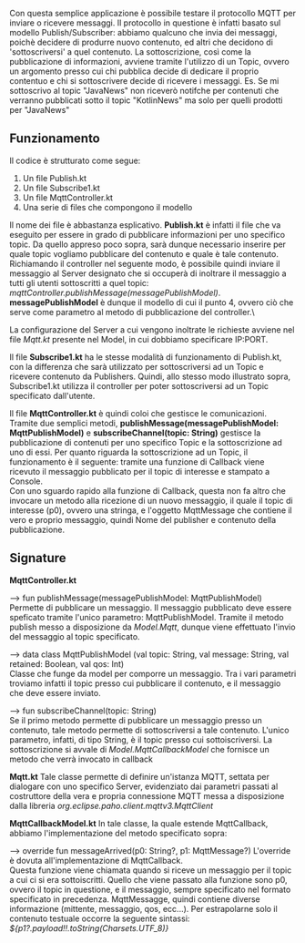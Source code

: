 Con questa semplice applicazione è possibile testare il protocollo MQTT per inviare o ricevere messaggi.
Il protocollo in questione è infatti basato sul modello Publish/Subscriber: abbiamo qualcuno che invia dei messaggi, 
poichè decidere di produrre nuovo contenuto, ed altri che decidono di 'sottoscriversi' a quel contenuto. La sottoscrizione,
così come la pubblicazione di informazioni, avviene tramite l'utilizzo di un Topic, ovvero un argomento presso cui chi pubblica
decide di dedicare il proprio contentuo e chi si sottoscrivere decide di ricevere i messaggi.
Es. Se mi sottoscrivo al topic "JavaNews" non riceverò notifche per contenuti che verranno pubblicati sotto il topic "KotlinNews"
ma solo per quelli prodotti per "JavaNews"

Funzionamento
-

Il codice è strutturato come segue:
1. Un file Publish.kt
2. Un file Subscribe1.kt
3. Un file MqttController.kt
4. Una serie di files che compongono il modello

Il nome dei file è abbastanza esplicativo. **Publish.kt** è infatti il file che va eseguito per essere in grado di pubblicare 
informazioni per uno specifico topic. Da quello appreso poco sopra, sarà dunque necessario inserire per quale topic vogliamo
pubblicare del contenuto e quale è tale contenuto.
Richiamando il controller nel seguente modo, è possibile quindi inviare il messaggio al Server designato che si occuperà di 
inoltrare il messaggio a tutti gli utenti sottoscritti a quel topic: _mqttController.publishMessage(messagePublishModel)_.\
**messagePublishModel** è dunque il modello di cui il punto 4, ovvero ciò che serve come parametro al metodo di pubblicazione del controller.\

La configurazione del Server a cui vengono inoltrate le richieste avviene nel file _Mqtt.kt_ presente nel Model, in cui dobbiamo specificare IP:PORT.

Il file **Subscribe1.kt** ha le stesse modalità di funzionamento di Publish.kt, con la differenza che sarà utilizzato per sottoscriversi ad un Topic e ricevere contenuto da Publishers. Quindi, allo stesso modo illustrato sopra, Subscribe1.kt utilizza il controller per poter sottoscriversi ad un Topic specificato dall'utente.

Il file **MqttController.kt** è quindi coloi che gestisce le comunicazioni. Tramite due semplici metodi, __publishMessage(messagePublishModel: MqttPublishModel)__ e __subscribeChannel(topic: String)__ gestisce la pubblicazione di contenuti per uno specifico Topic e la sottoscrizione ad uno di essi. Per quanto riguarda la sottoscrizione ad un Topic, il funzionamento è il seguente: tramite una funzione di Callback viene ricevuto il messaggio pubblicato per il topic di interesse e stampato a Console.\
Con uno sguardo rapido alla funzione di Callback, questa non fa altro che invocare un metodo alla ricezione di un nuovo messaggio, il quale il topic di interesse (p0), ovvero una stringa, e l'oggetto MqttMessage che contiene il vero e proprio messaggio, quindi Nome del publisher e contenuto della pubblicazione.

Signature
-
**MqttController.kt**

--> fun publishMessage(messagePublishModel: MqttPublishModel)
Permette di pubblicare un messaggio. Il messaggio pubblicato deve essere speficato tramite l'unico parametro: MqttPublishModel. Tramite il metodo publish messo a disposizione da _Model.Mqtt_, dunque viene effettuato l'invio del messaggio al topic specificato.

--> data class MqttPublishModel (val topic: String, val message: String, val retained: Boolean, val qos: Int)\
Classe che funge da model per comporre un messaggio. Tra i vari parametri troviamo infatti il topic presso cui pubblicare il contenuto, e il messaggio che deve essere inviato.

--> fun subscribeChannel(topic: String)\
Se il primo metodo permette di pubblicare un messaggio presso un contenuto, tale metodo permette di sottoscriversi a tale contenuto. L'unico parametro, infatti, di tipo String, è il topic presso cui sottoiscriversi. La sottoscrizione si avvale di _Model.MqttCallbackModel_ che fornisce un metodo che verrà invocato in callback

**Mqtt.kt**
Tale classe permette di definire un'istanza MQTT, settata per dialogare con uno specifico Server, evidenziato dai parametri passati al costruttore della vera e propria connessione MQTT messa a disposizione dalla libreria _org.eclipse.paho.client.mqttv3.MqttClient_

**MqttCallbackModel.kt**
In tale classe, la quale estende MqttCallback, abbiamo l'implementazione del metodo specificato sopra: 

--> override fun messageArrived(p0: String?, p1: MqttMessage?)
L'override è dovuta all'implementazione di MqttCallback.\
Questa funzione viene chiamata quando si riceve un messaggio per il topic a cui ci si era sottoiscritti. Quello che viene passato alla funzione sono p0, ovvero il topic in questione, e il messaggio, sempre specificato nel formato specificato in precedenza. MqttMessagge, quindi contiene diverse informazione (mittente, messaggio, qos, ecc...). Per estrapolarne solo il contenuto testuale occorre la seguente sintassi: _${p1?.payload!!.toString(Charsets.UTF_8)}_





